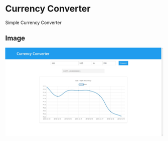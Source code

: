 # Currency Converter

Simple Currency Converter

## Image

![Alt text](/currency-converter.jpg?raw=true "currency converter")